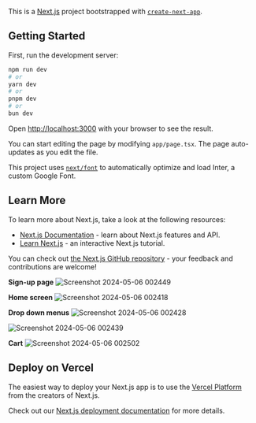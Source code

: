This is a [Next.js](https://nextjs.org/) project bootstrapped with [`create-next-app`](https://github.com/vercel/next.js/tree/canary/packages/create-next-app).

## Getting Started

First, run the development server:

```bash
npm run dev
# or
yarn dev
# or
pnpm dev
# or
bun dev
```

Open [http://localhost:3000](http://localhost:3000) with your browser to see the result.

You can start editing the page by modifying `app/page.tsx`. The page auto-updates as you edit the file.

This project uses [`next/font`](https://nextjs.org/docs/basic-features/font-optimization) to automatically optimize and load Inter, a custom Google Font.

## Learn More

To learn more about Next.js, take a look at the following resources:

- [Next.js Documentation](https://nextjs.org/docs) - learn about Next.js features and API.
- [Learn Next.js](https://nextjs.org/learn) - an interactive Next.js tutorial.

You can check out [the Next.js GitHub repository](https://github.com/vercel/next.js/) - your feedback and contributions are welcome!

**Sign-up page**
![Screenshot 2024-05-06 002449](https://github.com/harshsrivastava05/e-commerce/assets/130855160/03400c38-5b3e-4c6c-ae9b-ac5d8aadf204)

**Home screen**
![Screenshot 2024-05-06 002418](https://github.com/harshsrivastava05/e-commerce/assets/130855160/e8d2bc7b-db34-480f-b4dd-1ea038516faa)

**Drop down menus**
![Screenshot 2024-05-06 002428](https://github.com/harshsrivastava05/e-commerce/assets/130855160/bc22dda0-b841-467a-8ff4-95710e32c146)

![Screenshot 2024-05-06 002439](https://github.com/harshsrivastava05/e-commerce/assets/130855160/c62f8af9-d092-4039-be33-cb3e2309984c)

**Cart**
![Screenshot 2024-05-06 002502](https://github.com/harshsrivastava05/e-commerce/assets/130855160/c69ed127-a5de-4dac-b5e8-ec9ae0465d6a)






## Deploy on Vercel

The easiest way to deploy your Next.js app is to use the [Vercel Platform](https://vercel.com/new?utm_medium=default-template&filter=next.js&utm_source=create-next-app&utm_campaign=create-next-app-readme) from the creators of Next.js.

Check out our [Next.js deployment documentation](https://nextjs.org/docs/deployment) for more details.
